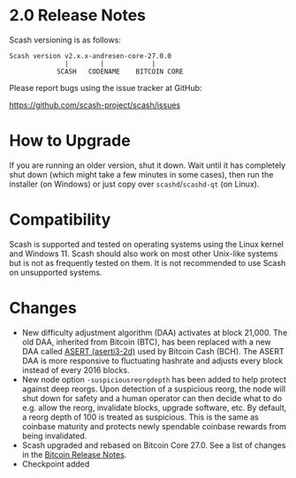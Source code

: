 2.0 Release Notes
==================

Scash versioning is as follows:
```
Scash version v2.x.x-andresen-core-27.0.0
              |        |            |
            SCASH   CODENAME    BITCOIN CORE
```

Please report bugs using the issue tracker at GitHub:

  <https://github.com/scash-project/scash/issues>

How to Upgrade
==============

If you are running an older version, shut it down. Wait until it has completely
shut down (which might take a few minutes in some cases), then run the
installer (on Windows) or just copy over `scashd`/`scashd-qt` (on Linux).

Compatibility
==============

Scash is supported and tested on operating systems using the Linux kernel and Windows 11.
Scash should also work on most other Unix-like systems but is not as frequently tested
on them.  It is not recommended to use Scash on unsupported systems.

Changes
=======
- New difficulty adjustment algorithm (DAA) activates at block 21,000. The old DAA, inherited from Bitcoin (BTC), has been replaced with a new DAA called [ASERT (aserti3-2d)](https://reference.cash/protocol/forks/2020-11-15-asert) used by Bitcoin Cash (BCH). The ASERT DAA is more responsive to fluctuating hashrate and adjusts every block instead of every 2016 blocks.
- New node option `-suspiciousreorgdepth` has been added to help protect against deep reorgs. Upon detection of a suspicious reorg, the node will shut down for safety and a human operator can then decide what to do e.g. allow the reorg, invalidate blocks, upgrade software, etc. By default, a reorg depth of 100 is treated as suspicious. This is the same as coinbase maturity and protects newly spendable coinbase rewards from being invalidated.
- Scash upgraded and rebased on Bitcoin Core 27.0. See a list of changes in the [Bitcoin Release Notes](https://github.com/bitcoin/bitcoin/blob/master/doc/release-notes/release-notes-27.0.md).
- Checkpoint added
